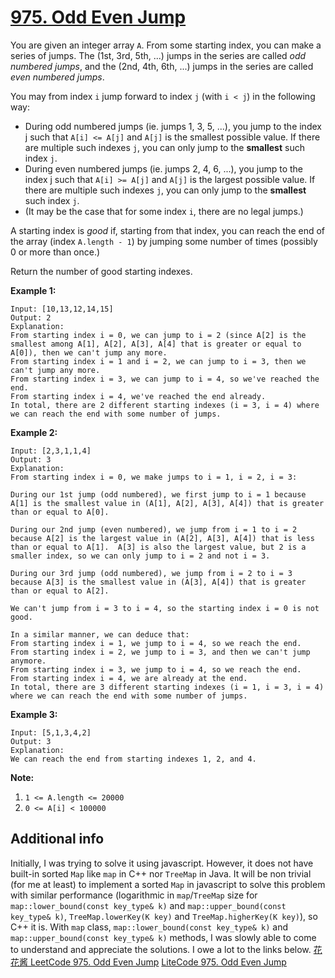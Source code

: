 # [975. Odd Even Jump](https://leetcode.com/problems/odd-even-jump/)

You are given an integer array `A`.  From some starting index, you can make a series of jumps.  The (1st, 3rd, 5th, ...) jumps in the series are called _odd numbered jumps_, and the (2nd, 4th, 6th, ...) jumps in the series are called _even numbered jumps_.

You may from index `i` jump forward to index `j` (with `i < j`) in the following way:

* During odd numbered jumps (ie. jumps 1, 3, 5, ...), you jump to the index j such that `A[i] <= A[j]` and `A[j]` is the smallest possible value.  If there are multiple such indexes `j`, you can only jump to the **smallest** such index `j`.
* During even numbered jumps (ie. jumps 2, 4, 6, ...), you jump to the index j such that `A[i] >= A[j]` and `A[j]` is the largest possible value.  If there are multiple such indexes `j`, you can only jump to the **smallest** such index `j`.
* (It may be the case that for some index `i`, there are no legal jumps.)

A starting index is _good_ if, starting from that index, you can reach the end of the array (index `A.length - 1`) by jumping some number of times (possibly 0 or more than once.)

Return the number of good starting indexes.

**Example 1:**
```
Input: [10,13,12,14,15]
Output: 2
Explanation:
From starting index i = 0, we can jump to i = 2 (since A[2] is the smallest among A[1], A[2], A[3], A[4] that is greater or equal to A[0]), then we can't jump any more.
From starting index i = 1 and i = 2, we can jump to i = 3, then we can't jump any more.
From starting index i = 3, we can jump to i = 4, so we've reached the end.
From starting index i = 4, we've reached the end already.
In total, there are 2 different starting indexes (i = 3, i = 4) where we can reach the end with some number of jumps.
```
**Example 2:**
```
Input: [2,3,1,1,4]
Output: 3
Explanation:
From starting index i = 0, we make jumps to i = 1, i = 2, i = 3:

During our 1st jump (odd numbered), we first jump to i = 1 because A[1] is the smallest value in (A[1], A[2], A[3], A[4]) that is greater than or equal to A[0].

During our 2nd jump (even numbered), we jump from i = 1 to i = 2 because A[2] is the largest value in (A[2], A[3], A[4]) that is less than or equal to A[1].  A[3] is also the largest value, but 2 is a smaller index, so we can only jump to i = 2 and not i = 3.

During our 3rd jump (odd numbered), we jump from i = 2 to i = 3 because A[3] is the smallest value in (A[3], A[4]) that is greater than or equal to A[2].

We can't jump from i = 3 to i = 4, so the starting index i = 0 is not good.

In a similar manner, we can deduce that:
From starting index i = 1, we jump to i = 4, so we reach the end.
From starting index i = 2, we jump to i = 3, and then we can't jump anymore.
From starting index i = 3, we jump to i = 4, so we reach the end.
From starting index i = 4, we are already at the end.
In total, there are 3 different starting indexes (i = 1, i = 3, i = 4) where we can reach the end with some number of jumps.
```
**Example 3:**
```
Input: [5,1,3,4,2]
Output: 3
Explanation:
We can reach the end from starting indexes 1, 2, and 4.
```
**Note:**
1. `1 <= A.length <= 20000`
2. `0 <= A[i] < 100000`

## Additional info
Initially, I was trying to solve it using javascript. However, it does not have built-in sorted `Map` like `map` in C++ nor `TreeMap` in Java. It will be non trivial (for me at least) to implement a sorted `Map` in javascript to solve this problem with similar performance (logarithmic in `map`/`TreeMap` size for `map::lower_bound(const key_type& k)` and `map::upper_bound(const key_type& k)`, `TreeMap.lowerKey(K key)` and `TreeMap.higherKey(K key)`), so C++ it is.
With `map` class, `map::lower_bound(const key_type& k)` and `map::upper_bound(const key_type& k)` methods, I was slowly able to come to understand and appreciate the solutions. I owe a lot to the links below.
[花花酱 LeetCode 975. Odd Even Jump](https://zxi.mytechroad.com/blog/dynamic-programming/leetcode-975-odd-even-jump/)
[LiteCode 975. Odd Even Jump](https://leetcode.com/articles/odd-even-jump/)
